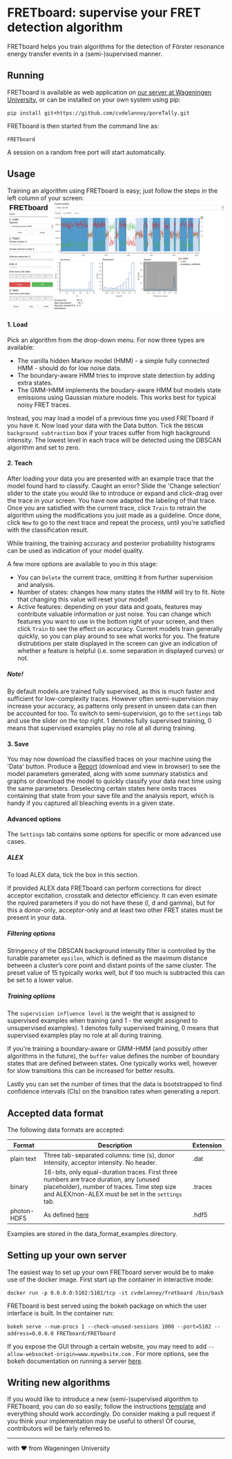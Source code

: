 # FRETboard: supervise your FRET detection algorithm

FRETboard helps you train algorithms for the detection of Förster resonance energy transfer events in a 
(semi-)supervised manner.

## Running
FRETboard is available as web application on [our server at Wageningen University](https://www.bioinformatics.nl/FRETboard/), or can be installed on your own 
system using pip:

```
pip install git+https://github.com/cvdelannoy/poreTally.git
```
FRETboard is then started from the command line as:

```
FRETboard 
```
A session on a random free port will start automatically.

## Usage
Training an algorithm using FRETboard is easy; just follow the steps in the left column of your screen:
![GUI example](FRETboard_example_screen.png)

#### 1. Load
Pick an algorithm from the drop-down menu. For now three types are available:
- The vanilla hidden Markov model (HMM) - a simple fully connected HMM - should do for low noise data.
- The boundary-aware HMM tries to improve state detection by adding extra states.
- The GMM-HMM implements the boudary-aware HMM but models state emissions using Gaussian mixture models. This
works best for typical noisy FRET traces.

Instead, you may load a model of a previous time you used FRETboard if you have it. Now load your data with the Data button.
Tick the `DBSCAN background subtraction` box if your traces suffer from high background intensity. The lowest level in each
trace will be detected using the DBSCAN algorithm and set to zero.

#### 2. Teach
After loading your data you are presented with an example trace that the model found hard to classify. Caught an error? Slide the 'Change selection' 
slider to the state you would like to introduce or expand and click-drag over the trace in your screen. You have now 
adapted the labeling of that trace. Once you are satisfied with the current trace, click `Train` to retrain 
the algorithm using the modifications you just made as a guideline. Once done, click `New` to go to the next trace 
and repeat the process, until you're satisfied with the classification result. 

While training, the training accuracy and posterior probability histograms can be used as indication of your model quality.

A few more options are available to you in this stage:
- You can `Delete` the current trace, omitting it from further supervision and analysis.
- Number of states: changes how many states the HMM will try to fit. Note that changing this value will reset your model!
- Active features: depending on your data and goals, features may contribute valuable information or just noise. You can change
which features you want to use in the bottom right of your screen, and then click `Train` to see the effect on accuracy. Current models train
generally quickly, so you can play around to see what works for you. The feature distrubtions per state displayed in the screen can give
an indication of whether a feature is helpful (i.e. some separation in displayed curves) or not.

##### Note!
By default models are trained fully supervised, as this is much faster and sufficient for
low-complexity traces. However often semi-supervision may increase your accuracy, 
as patterns only present in unseen data can then be accounted for too. To switch to semi-supervision,
go to the `settings` tab and use the slider on the top right. 1 denotes fully supervised training, 0 means that 
supervised examples play no role at all during training.
 
#### 3. Save
You may now download the classified traces on your machine using the 'Data' button. Produce a 
[Report](FRETboard_example_report.html) (download and view in browser) to see the
model parameters generated, along with some summary statistics and graphs or download the model to 
quickly classify your data next time using the same parameters. Deselecting certain states here omits traces containing
that state from your save file and the analysis report, which is handy if you captured all bleaching events in a given state.

#### Advanced options
The `Settings` tab contains some options for specific or more advanced use cases.

##### ALEX
To load ALEX data, tick the box in this section.

If provided ALEX data FRETboard can perform corrections for direct acceptor excitation, crosstalk and detector efficiency. It can
even esimate the rquired parameters if you do not have these (l, d and gamma), but for this a donor-only, acceptor-only and at least
two other FRET states must be present in your data. 

##### Filtering options
Stringency of the DBSCAN background intensity filter is controlled by the tunable parameter `epsilon`, 
which is defined as the maximum distance between a cluster’s core point and distant points of 
the same cluster. The preset value of 15 typically works well, but if too much is subtracted
this can be set to a lower value. 

##### Training options 
The `supervision influence level` is the weight that is assigned to supervised examples
when training (and 1 - the weight assigned to unsupervised examples). 1 denotes fully supervised training, 
0 means that  supervised examples play no role at all during training.

If you're training a boundary-aware or GMM-HMM (and possibly other algorithms in the future), 
the `buffer` value defines the number of boundary states that are defined between
states. One typically works well, however for slow transitions this can be increased
for better results.

Lastly you can set the number of times that the data is bootstrapped to find confidence 
intervals (CIs) on the transition rates when generating a report.

## Accepted data format
The following data formats are accepted:

| Format      | Description                                                                                                                                                                                   | Extension |
|-------------|-----------------------------------------------------------------------------------------------------------------------------------------------------------------------------------------------|-----------|
| plain text  | Three tab-separated columns: time (s), donor intensity, acceptor intensity.  No header.                                                                                                       | .dat      |
| binary      | 16-bits, only equal-duration traces. First three numbers are trace duration,  any (unused placeholder), number of traces. Time step size and ALEX/non-ALEX must be set in the `settings` tab. | .traces   |
| photon-HDF5 | As defined [here](https://photon-hdf5.readthedocs.io/)                                                                                                                                 | .hdf5     |

Examples are stored in the data_format_examples directory. 

## Setting up your own server
The easiest way to set up your own FRETboard server would be to make use of the docker image. First start up the container in interactive mode:
```
docker run -p 0.0.0.0:5102:5102/tcp -it cvdelannoy/fretboard /bin/bash
```
FRETboard is best served using the bokeh package on which the user interface is built. In the container run:
```
bokeh serve --num-procs 1 --check-unused-sessions 1000 --port=5102 --address=0.0.0.0 FRETboard/FRETboard
```
If you expose the GUI through a certain website, you may need to add `--allow-websocket-origin=www.mywebsite.com` .
For more options, see the bokeh documentation on running a server [here](https://docs.bokeh.org/en/latest/docs/user_guide/server.html#deployment-scenarios). 

## Writing new algorithms
If you would like to introduce a new (semi-)supervised algorithm to FRETboard, you can do so easily; follow the 
instructions [template](model_template.py) and everything should work accordingly. Do consider making a pull request 
if you think your implementation may be useful to others! Of course, contributors will be fairly referred to. 

---
with &hearts; from Wageningen University